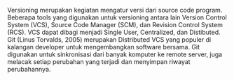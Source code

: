 Versioning merupakan kegiatan mengatur versi dari source code program. Beberapa tools yang digunakan untuk versioning antara lain Version Control System (VCS), Source Code Manager (SCM), dan Revision Control System (RCS). VCS dapat dibagi menjadi Single User, Centralized, dan Distibuted.
Git (Linus Torvalds, 2005) merupakan Distributed VCS yang populer di kalangan developer untuk mengembangkan software bersama. Git digunakan untuk sinkronisasi dari banyak komputer ke remote server, juga melacak setiap perubahan yang terjadi dan menyimpan riwayat perubahannya.